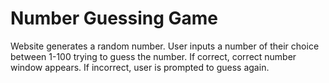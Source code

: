 # Number Guessing Game

Website generates a random number. 
User inputs a number of their choice between 1-100 trying to guess the number. 
If correct, correct number window appears.
If incorrect, user is prompted to guess again.
